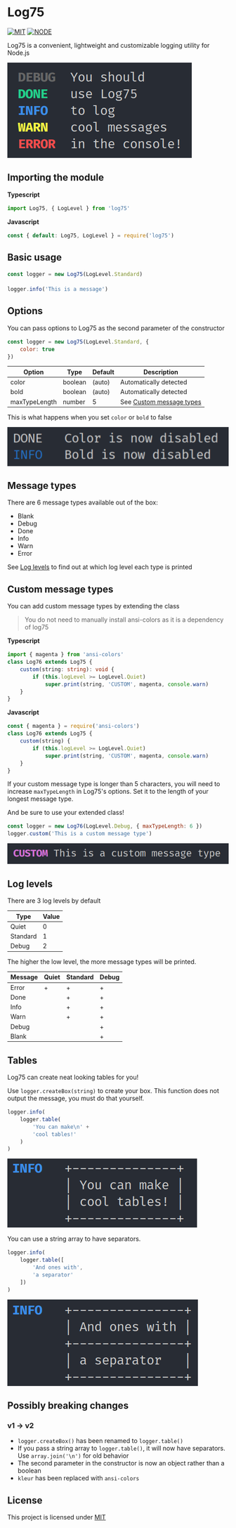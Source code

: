 # Log75
[![MIT](https://flat.badgen.net/badge/License/MIT/blue)](https://github.com/wait-what/log75/-/blob/master/LICENSE)
[![NODE](https://flat.badgen.net/badge/Language/Node.js/green?icon=node)](https://nodejs.org/en/)

Log75 is a convenient, lightweight and customizable logging utility for Node.js

[![PREVIEW](https://raw.githubusercontent.com/wait-what/log75/master/assets/preview.png)]()

## Importing the module
**Typescript**
```ts
import Log75, { LogLevel } from 'log75'
```
**Javascript**
```js
const { default: Log75, LogLevel } = require('log75')
```

## Basic usage
```js
const logger = new Log75(LogLevel.Standard)

logger.info('This is a message')
```

## Options
You can pass options to Log75 as the second parameter of the constructor
```js
const logger = new Log75(LogLevel.Standard, {
    color: true
})
```
Option        | Type    | Default | Description
------------- | ------- | ------- | -----------
color         | boolean | (auto)  | Automatically detected
bold          | boolean | (auto)  | Automatically detected
maxTypeLength | number  | 5       | See [Custom message types](#custom-message-types)

This is what happens when you set `color` or `bold` to false

[![PREVIEW](https://raw.githubusercontent.com/wait-what/log75/master/assets/options.png)]()

## Message types
There are 6 message types available out of the box:
- Blank
- Debug
- Done
- Info
- Warn
- Error

See [Log levels](#log-levels) to find out at which log level each type is printed

## Custom message types
You can add custom message types by extending the class

> You do not need to manually install ansi-colors as it is a dependency of log75

**Typescript**
```ts
import { magenta } from 'ansi-colors'
class Log76 extends Log75 {
    custom(string: string): void {
        if (this.logLevel >= LogLevel.Quiet)
            super.print(string, 'CUSTOM', magenta, console.warn)
    }
}
```
**Javascript**
```js
const { magenta } = require('ansi-colors')
class Log76 extends Log75 {
    custom(string) {
        if (this.logLevel >= LogLevel.Quiet)
            super.print(string, 'CUSTOM', magenta, console.warn)
    }
}
```

If your custom message type is longer than 5 characters, you will need to increase `maxTypeLength` in Log75's options. Set it to the length of your longest message type.

And be sure to use your extended class!

```js
const logger = new Log76(LogLevel.Debug, { maxTypeLength: 6 })
logger.custom('This is a custom message type')
```

[![PREVIEW](https://raw.githubusercontent.com/wait-what/log75/master/assets/custom.png)]()

## Log levels
There are 3 log levels by default

Type     | Value
-------- | -----
Quiet    |   0
Standard |   1
Debug    |   2

The higher the low level, the more message types will be printed.

Message | Quiet | Standard | Debug
------- | ----- | -------- | -----
Error   |   +   |     +    |   +
Done    |       |     +    |   +
Info    |       |     +    |   +
Warn    |       |     +    |   +
Debug   |       |          |   +
Blank   |       |          |   +

## Tables
Log75 can create neat looking tables for you!

Use `logger.createBox(string)` to create your box. This function does not output the message, you must do that yourself.

```js
logger.info(
    logger.table(
        'You can make\n' +
        'cool tables!'
    )
)
```

[![PREVIEW](https://raw.githubusercontent.com/wait-what/log75/master/assets/table.png)]()

You can use a string array to have separators.

```js
logger.info(
    logger.table([
        'And ones with',
        'a separator'
    ])
)
```

[![PREVIEW](https://raw.githubusercontent.com/wait-what/log75/master/assets/table-with-separator.png)]()

## Possibly breaking changes
### v1 -> v2
- `logger.createBox()` has been renamed to `logger.table()`
- If you pass a string array to `logger.table()`, it will now have separators. Use `array.join('\n')` for old behavior
- The second parameter in the constructor is now an object rather than a boolean
- `kleur` has been replaced with `ansi-colors`

## License
This project is licensed under [MIT](https://github.com/wait-what/log75/-/blob/master/LICENSE)
